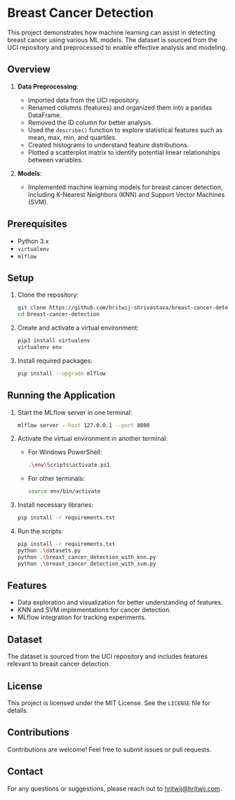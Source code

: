 # Breast Cancer Detection

This project demonstrates how machine learning can assist in detecting breast cancer using various ML models. The dataset is sourced from the UCI repository and preprocessed to enable effective analysis and modeling.

## Overview

1. **Data Preprocessing**:
   - Imported data from the UCI repository.
   - Renamed columns (features) and organized them into a pandas DataFrame.
   - Removed the ID column for better analysis.
   - Used the `describe()` function to explore statistical features such as mean, max, min, and quartiles.
   - Created histograms to understand feature distributions.
   - Plotted a scatterplot matrix to identify potential linear relationships between variables.

2. **Models**:
   - Implemented machine learning models for breast cancer detection, including K-Nearest Neighbors (KNN) and Support Vector Machines (SVM).

## Prerequisites

- Python 3.x
- `virtualenv`
- `mlflow`

## Setup

1. Clone the repository:
   ```bash
   git clone https://github.com/hritwij-shrivastava/breast-cancer-detection.git
   cd breast-cancer-detection
   ```

2. Create and activate a virtual environment:
   ```bash
   pip3 install virtualenv
   virtualenv env
   ```

3. Install required packages:
   ```bash
   pip install --upgrade mlflow
   ```

## Running the Application

1. Start the MLflow server in one terminal:
   ```bash
   mlflow server --host 127.0.0.1 --port 8080
   ```

2. Activate the virtual environment in another terminal:
   - For Windows PowerShell:
     ```bash
     .\env\Scripts\activate.ps1
     ```
   - For other terminals:
     ```bash
     source env/bin/activate
     ```

3. Install necessary libraries:
   ```bash
   pip install -r requirements.txt
   ```

4. Run the scripts:
   ```bash
   pip install -r requirements.txt
   python .\datasets.py
   python .\breast_cancer_detection_with_knn.py
   python .\breast_cancer_detection_with_svm.py
   ```

## Features

- Data exploration and visualization for better understanding of features.
- KNN and SVM implementations for cancer detection.
- MLflow integration for tracking experiments.

## Dataset

The dataset is sourced from the UCI repository and includes features relevant to breast cancer detection.

## License

This project is licensed under the MIT License. See the `LICENSE` file for details.

## Contributions

Contributions are welcome! Feel free to submit issues or pull requests.

## Contact

For any questions or suggestions, please reach out to hritwij@hritwij.com.
